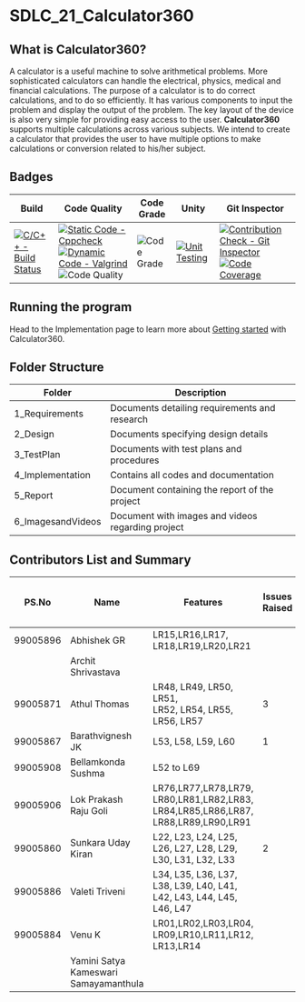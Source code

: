 # SDLC_21_Calculator360

## What is Calculator360?
A calculator is a useful machine to solve arithmetical problems. More sophisticated calculators can handle the electrical, physics, medical and financial calculations. The purpose of a calculator is to do correct calculations, and to do so efficiently. It has various components to input the problem and display the output of the problem. The key layout of the device is also very simple for providing easy access to the user. **Calculator360** supports multiple calculations across various subjects. We intend to create a calculator that provides the user to have multiple options to make calculations or conversion related to his/her subject.

## Badges

Build | Code Quality | Code Grade | Unity | Git Inspector |
|---------|---------|-----------|---------|------------|
| [![C/C++ - Build Status](https://github.com/thomasathul/SDLC_21_Calculator360/actions/workflows/build.yml/badge.svg)](https://github.com/thomasathul/SDLC_21_Calculator360/actions/workflows/build.yml)     |[![Static Code - Cppcheck](https://github.com/thomasathul/SDLC_21_Calculator360/actions/workflows/cppcheck.yml/badge.svg)](https://github.com/thomasathul/SDLC_21_Calculator360/actions/workflows/cppcheck.yml) [![Dynamic Code - Valgrind](https://github.com/thomasathul/SDLC_21_Calculator360/actions/workflows/valgrind.yml/badge.svg)](https://github.com/thomasathul/SDLC_21_Calculator360/actions/workflows/valgrind.yml)![Code Quality](https://www.code-inspector.com/project/26748/score/svg) |   ![Code Grade](https://www.code-inspector.com/project/26748/status/svg)  |[![Unit Testing](https://github.com/thomasathul/SDLC_21_Calculator360/actions/workflows/unittest.yml/badge.svg)](https://github.com/thomasathul/SDLC_21_Calculator360/actions/workflows/unittest.yml)| [![Contribution Check - Git Inspector](https://github.com/thomasathul/SDLC_21_Calculator360/actions/workflows/gitinspector.yml/badge.svg)](https://github.com/thomasathul/SDLC_21_Calculator360/actions/workflows/gitinspector.yml) [![Code Coverage](https://github.com/thomasathul/SDLC_21_Calculator360/actions/workflows/coverage.yml/badge.svg)](https://github.com/thomasathul/SDLC_21_Calculator360/actions/workflows/coverage.yml)      |

## Running the program 
Head to the Implementation page to learn more about [Getting started](https://github.com/thomasathul/SDLC_21_Calculator360/tree/main/4_Implementation#getting-started-with-calculator360) with Calculator360.

## Folder Structure
Folder                      | Description
----------------------------| -----------------------------------------
1_Requirements              | Documents detailing requirements and research
2_Design                    | Documents specifying design details
3_TestPlan                  | Documents with test plans and procedures
4_Implementation            | Contains all codes and documentation
5_Report                    | Document containing the report of the project
6_ImagesandVideos           | Document with images and videos regarding project

## Contributors List and Summary
| PS.No | Name | Features |Issues Raised | Issues Solved | No. of Test Cases | No. of Test Cases Passing |
|-----|-----|----|------|-----|-----|-----|
|  99005896   | Abhishek GR | LR15,LR16,LR17,</br>LR18,LR19,LR20,LR21  |      | 1   | 10 | 10   |
|     | Archit Shrivastava   |    |      |     |     |     |
| 99005871     |    Athul Thomas              | LR48, LR49, LR50, LR51, </br>LR52, LR54, LR55, LR56, LR57     |   3  |   2   |  8  |  8   |
|   99005867  |    Barathvignesh JK             |  L53, L58, L59, L60   |  1   |   1   |   6 |    6 |
|99005908     |   Bellamkonda Sushma              | L52 to L69    |     |      |  18  |  18   |
| 99005906    |   Lok Prakash Raju Goli              |  LR76,LR77,LR78,LR79,</br>LR80,LR81,LR82,LR83,</br>LR84,LR85,LR86,LR87,</br>LR88,LR89,LR90,LR91   |     |      | 16  |  16  |
|  99005860   |   Sunkara Uday Kiran              |  L22, L23, L24, L25,</br> L26, L27, L28, L29,</br> L30, L31, L32, L33   |  2   |   2   |  11  |  11   |
|  99005886   |   Valeti Triveni                  |  L34, L35, L36, L37,</br> L38, L39, L40, L41,</br> L42, L43, L44, L45,</br> L46, L47   |    |     |  6 | 6 |
|  99005884    |   Venu K              |  LR01,LR02,LR03,LR04,</br>LR09,LR10,LR11,LR12,</br>LR13,LR14   |     |      | 22   | 22    |
|     |  Yamini Satya Kameswari  Samayamanthula             |     |     |      |    |     |



